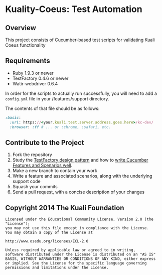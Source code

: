 Kuality-Coeus: Test Automation
==============================

Overview
--------

This project consists of Cucumber-based test scripts for validating Kuali Coeus functionality

Requirements
------------

* Ruby 1.9.3 or newer
* TestFactory 0.4.6 or newer
* Watir-webdriver 0.6.4

In order for the scripts to actually run successfully, you will need to add a `config.yml` file in your /features/support directory.

The contents of that file should be as follows:

```ruby
:basic:
  :url: https://<your.kuali.test.server.address.goes.here>/kc-dev/
  :browser: :ff # ... or :chrome, :safari, etc.
```

Contribute to the Project
-------------------------

1. Fork the repository
2. Study the [TestFactory design pattern](https://github.com/aheward/TestFactory#design-pattern) and how to [write Cucumber Features and Scenarios well](https://github.com/cucumber/cucumber/wiki/tutorials-and-related-blog-posts).
3. Make a new branch to contain your work
4. Write a feature and associated scenarios, along with the underlying support code
5. Squash your commits
6. Send a pull request, with a concise description of your changes

Copyright 2014 The Kuali Foundation
-----------------------------------

	Licensed under the Educational Community License, Version 2.0 (the "License");
	you may	not use this file except in compliance with the License.
	You may obtain a copy of the License at

    http://www.osedu.org/licenses/ECL-2.0

	Unless required by applicable law or agreed to in writing,
	software distributed under the License is distributed on an "AS IS"
	BASIS, WITHOUT WARRANTIES OR CONDITIONS OF ANY KIND, either express
	or implied. See the License for the specific language governing
	permissions and limitations under the License.